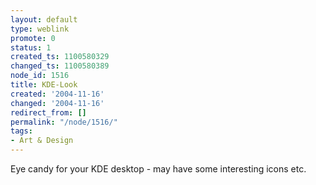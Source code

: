 ```yaml
---
layout: default
type: weblink
promote: 0
status: 1
created_ts: 1100580329
changed_ts: 1100580389
node_id: 1516
title: KDE-Look
created: '2004-11-16'
changed: '2004-11-16'
redirect_from: []
permalink: "/node/1516/"
tags:
- Art & Design
---
```

Eye candy for your KDE desktop - may have some interesting icons etc.
